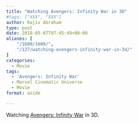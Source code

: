 ```yaml
---
title: "Watching Avengers: Infinity War in 3D"
#tags: ["XXX", "XXX"]
author: Rajiv Abraham
type: post
date: 2018-05-07T07:45:49+00:00
aliases: [
    "/1600/1600/",
    "/127/watching-avengers-infinity-war-in-3d/"
]
categories:
  - Movie
tags:
  - 'Avengers: Infinity War'
  - Marvel Cinematic Universe
  - Movie
format: aside

---
```

Watching <a href="https://www.imdb.com/title/tt4154756/" target="_blank" rel="noopener">Avengers: Infinity War</a> in 3D.